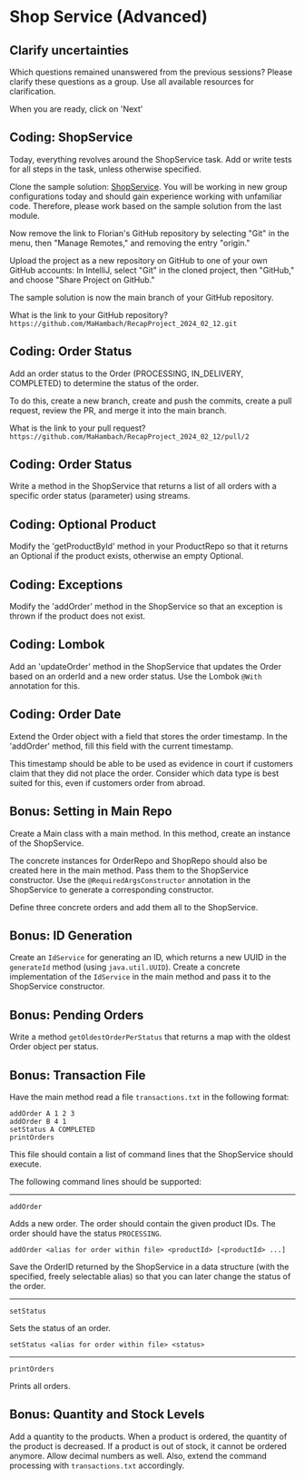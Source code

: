 # Shop Service (Advanced)

## Clarify uncertainties

Which questions remained unanswered from the previous sessions?
Please clarify these questions as a group.
Use all available resources for clarification.

When you are ready, click on 'Next'

## Coding: ShopService

Today, everything revolves around the ShopService task. Add or write tests for all steps in the task, unless otherwise specified.

Clone the sample solution: [ShopService](https://github.com/Flooooooooooorian/Recap-Project-Objektorientierung-ShopService). You will be working in new group configurations today and should gain experience working with unfamiliar code. Therefore, please work based on the sample solution from the last module.

Now remove the link to Florian's GitHub repository by selecting "Git" in the menu, then "Manage Remotes," and removing the entry "origin."

Upload the project as a new repository on GitHub to one of your own GitHub accounts: In IntelliJ, select "Git" in the cloned project, then "GitHub," and choose "Share Project on GitHub."

The sample solution is now the main branch of your GitHub repository.

What is the link to your GitHub repository?
`https://github.com/MaHambach/RecapProject_2024_02_12.git`

## Coding: Order Status

Add an order status to the Order (PROCESSING, IN_DELIVERY, COMPLETED) to determine the status of the order.

To do this, create a new branch, create and push the commits, create a pull request, review the PR, and merge it into the main branch.

What is the link to your pull request?
`https://github.com/MaHambach/RecapProject_2024_02_12/pull/2`

## Coding: Order Status

Write a method in the ShopService that returns a list of all orders with a specific order status (parameter) using streams.

## Coding: Optional Product

Modify the 'getProductById' method in your ProductRepo so that it returns an Optional<Product> if the product exists, otherwise an empty Optional.

## Coding: Exceptions

Modify the 'addOrder' method in the ShopService so that an exception is thrown if the product does not exist.

## Coding: Lombok

Add an 'updateOrder' method in the ShopService that updates the Order based on an orderId and a new order status. Use the Lombok `@With` annotation for this.

## Coding: Order Date

Extend the Order object with a field that stores the order timestamp. In the 'addOrder' method, fill this field with the current timestamp.

This timestamp should be able to be used as evidence in court if customers claim that they did not place the order. Consider which data type is best suited for this, even if customers order from abroad.

## Bonus: Setting in Main Repo

Create a Main class with a main method. In this method, create an instance of the ShopService.

The concrete instances for OrderRepo and ShopRepo should also be created here in the main method. Pass them to the ShopService constructor. Use the `@RequiredArgsConstructor` annotation in the ShopService to generate a corresponding constructor.

Define three concrete orders and add them all to the ShopService.

## Bonus: ID Generation

Create an `IdService` for generating an ID, which returns a new UUID in the `generateId` method (using `java.util.UUID`). Create a concrete implementation of the `IdService` in the main method and pass it to the ShopService constructor.

## Bonus: Pending Orders

Write a method `getOldestOrderPerStatus` that returns a map with the oldest Order object per status.

## Bonus: Transaction File

Have the main method read a file `transactions.txt` in the following format:
```
addOrder A 1 2 3
addOrder B 4 1
setStatus A COMPLETED
printOrders
```

This file should contain a list of command lines that the ShopService should execute.

The following command lines should be supported:

---

`addOrder`

Adds a new order. The order should contain the given product IDs. The order should have the status `PROCESSING`.

`addOrder <alias for order within file> <productId> [<productId> ...]`

Save the OrderID returned by the ShopService in a data structure (with the specified, freely selectable alias) so that you can later change the status of the order.

---

`setStatus`

Sets the status of an order.

`setStatus <alias for order within file> <status>`

---

`printOrders`

Prints all orders.

## Bonus: Quantity and Stock Levels

Add a quantity to the products. When a product is ordered, the quantity of the product is decreased. If a product is out of stock, it cannot be ordered anymore. Allow decimal numbers as well. Also, extend the command processing with `transactions.txt` accordingly.